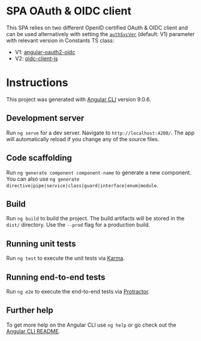 # SPA OAuth & OIDC client

This SPA relies on two different OpenID certified OAuth & OIDC client and can be used alternatively with setting the [`authSvcVer`](https://github.com/selcuksert/oauth-oidc-spa/blob/272d0ff33231812662a17888cfa0b02729267f78/client/auth-app/src/app/core/constants.ts#L5) (default: V1) parameter with relevant version in Constants TS class:

* V1: [angular-oauth2-oidc](https://github.com/manfredsteyer/angular-oauth2-oidc)  
* V2: [oidc-client-js](https://github.com/IdentityModel/oidc-client-js) 

# Instructions

This project was generated with [Angular CLI](https://github.com/angular/angular-cli) version 9.0.6.

## Development server

Run `ng serve` for a dev server. Navigate to `http://localhost:4200/`. The app will automatically reload if you change any of the source files.

## Code scaffolding

Run `ng generate component component-name` to generate a new component. You can also use `ng generate directive|pipe|service|class|guard|interface|enum|module`.

## Build

Run `ng build` to build the project. The build artifacts will be stored in the `dist/` directory. Use the `--prod` flag for a production build.

## Running unit tests

Run `ng test` to execute the unit tests via [Karma](https://karma-runner.github.io).

## Running end-to-end tests

Run `ng e2e` to execute the end-to-end tests via [Protractor](http://www.protractortest.org/).

## Further help

To get more help on the Angular CLI use `ng help` or go check out the [Angular CLI README](https://github.com/angular/angular-cli/blob/master/README.md).
